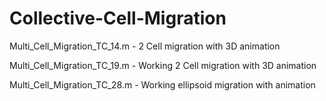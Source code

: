 # Collective-Cell-Migration

Multi_Cell_Migration_TC_14.m - 2 Cell migration with 3D animation

Multi_Cell_Migration_TC_19.m - Working 2 Cell migration with 3D animation

Multi_Cell_Migration_TC_28.m - Working ellipsoid migration with animation
